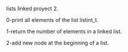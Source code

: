 lists linked proyect 2.

0-print all elements of the list listint_t.

1-return the number of elements in a linked list.

2-add new node at the beginning of a list.